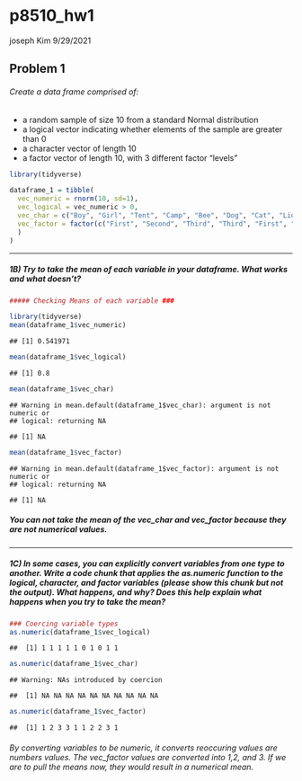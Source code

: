 p8510\_hw1
================
joseph Kim
9/29/2021

## Problem 1

###### Create a data frame comprised of:

-   a random sample of size 10 from a standard Normal distribution
-   a logical vector indicating whether elements of the sample are
    greater than 0
-   a character vector of length 10
-   a factor vector of length 10, with 3 different factor “levels”

``` r
library(tidyverse)

dataframe_1 = tibble(
  vec_numeric = rnorm(10, sd=1),
  vec_logical = vec_numeric > 0, 
  vec_char = c("Boy", "Girl", "Tent", "Camp", "Bee", "Dog", "Cat", "Lion", "Ben", "Pool"),
  vec_factor = factor(c("First", "Second", "Third", "Third", "First", "First", "Second", "Second", "Third", "First")
  )
)
```

------------------------------------------------------------------------

##### 1B) Try to take the mean of each variable in your dataframe. What works and what doesn’t?

``` r
##### Checking Means of each variable ###

library(tidyverse)
mean(dataframe_1$vec_numeric)
```

    ## [1] 0.541971

``` r
mean(dataframe_1$vec_logical)
```

    ## [1] 0.8

``` r
mean(dataframe_1$vec_char)
```

    ## Warning in mean.default(dataframe_1$vec_char): argument is not numeric or
    ## logical: returning NA

    ## [1] NA

``` r
mean(dataframe_1$vec_factor)
```

    ## Warning in mean.default(dataframe_1$vec_factor): argument is not numeric or
    ## logical: returning NA

    ## [1] NA

##### You can not take the mean of the vec\_char and vec\_factor because they are not numerical values.

------------------------------------------------------------------------

##### 1C) In some cases, you can explicitly convert variables from one type to another. Write a code chunk that applies the as.numeric function to the logical, character, and factor variables (please show this chunk but not the output). What happens, and why? Does this help explain what happens when you try to take the mean?

``` r
### Coercing variable types 
as.numeric(dataframe_1$vec_logical)
```

    ##  [1] 1 1 1 1 1 0 1 0 1 1

``` r
as.numeric(dataframe_1$vec_char)
```

    ## Warning: NAs introduced by coercion

    ##  [1] NA NA NA NA NA NA NA NA NA NA

``` r
as.numeric(dataframe_1$vec_factor)
```

    ##  [1] 1 2 3 3 1 1 2 2 3 1

###### By converting variables to be numeric, it converts reoccuring values are numbers values. The vec\_factor values are converted into 1,2, and 3. If we are to pull the means now, they would result in a numerical mean.
